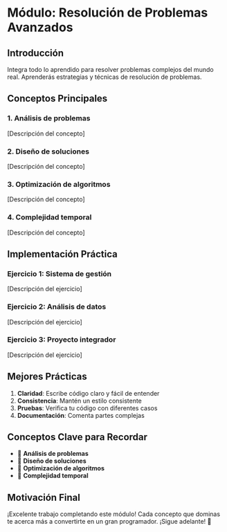 # Módulo: Resolución de Problemas Avanzados

## Introducción

Integra todo lo aprendido para resolver problemas complejos del mundo real. Aprenderás estrategias y técnicas de resolución de problemas.

## Conceptos Principales

### 1. Análisis de problemas

[Descripción del concepto]

### 2. Diseño de soluciones

[Descripción del concepto]

### 3. Optimización de algoritmos

[Descripción del concepto]

### 4. Complejidad temporal

[Descripción del concepto]


## Implementación Práctica

### Ejercicio 1: Sistema de gestión

[Descripción del ejercicio]

### Ejercicio 2: Análisis de datos

[Descripción del ejercicio]

### Ejercicio 3: Proyecto integrador

[Descripción del ejercicio]


## Mejores Prácticas

1. **Claridad**: Escribe código claro y fácil de entender
2. **Consistencia**: Mantén un estilo consistente
3. **Pruebas**: Verifica tu código con diferentes casos
4. **Documentación**: Comenta partes complejas

## Conceptos Clave para Recordar

- 🔑 **Análisis de problemas**
- 🔑 **Diseño de soluciones**
- 🔑 **Optimización de algoritmos**
- 🔑 **Complejidad temporal**


## Motivación Final

¡Excelente trabajo completando este módulo! Cada concepto que dominas te acerca más a convertirte en un gran programador. ¡Sigue adelante! 🚀

